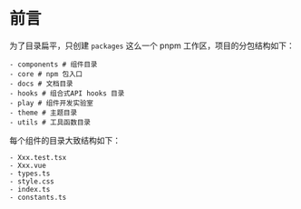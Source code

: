 # 前言

为了目录扁平，只创建 `packages` 这么一个 pnpm 工作区，项目的分包结构如下：
```shell
- components # 组件目录
- core # npm 包入口
- docs # 文档目录
- hooks # 组合式API hooks 目录
- play # 组件开发实验室
- theme # 主题目录
- utils # 工具函数目录
```

每个组件的目录大致结构如下：
```shell
- Xxx.test.tsx
- Xxx.vue
- types.ts
- style.css
- index.ts
- constants.ts
```
